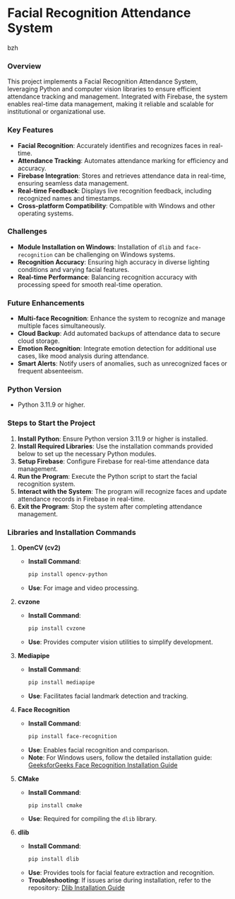 # **Facial Recognition Attendance System**
bzh
### **Overview**
This project implements a Facial Recognition Attendance System, leveraging Python and computer vision libraries to ensure efficient attendance tracking and management. Integrated with Firebase, the system enables real-time data management, making it reliable and scalable for institutional or organizational use.

### **Key Features**
- **Facial Recognition**: Accurately identifies and recognizes faces in real-time.
- **Attendance Tracking**: Automates attendance marking for efficiency and accuracy.
- **Firebase Integration**: Stores and retrieves attendance data in real-time, ensuring seamless data management.
- **Real-time Feedback**: Displays live recognition feedback, including recognized names and timestamps.
- **Cross-platform Compatibility**: Compatible with Windows and other operating systems.

### **Challenges**
- **Module Installation on Windows**: Installation of `dlib` and `face-recognition` can be challenging on Windows systems.
- **Recognition Accuracy**: Ensuring high accuracy in diverse lighting conditions and varying facial features.
- **Real-time Performance**: Balancing recognition accuracy with processing speed for smooth real-time operation.

### **Future Enhancements**
- **Multi-face Recognition**: Enhance the system to recognize and manage multiple faces simultaneously.
- **Cloud Backup**: Add automated backups of attendance data to secure cloud storage.
- **Emotion Recognition**: Integrate emotion detection for additional use cases, like mood analysis during attendance.
- **Smart Alerts**: Notify users of anomalies, such as unrecognized faces or frequent absenteeism.

### **Python Version**
- Python 3.11.9 or higher.

### **Steps to Start the Project**
1. **Install Python**: Ensure Python version 3.11.9 or higher is installed.
2. **Install Required Libraries**: Use the installation commands provided below to set up the necessary Python modules.
3. **Setup Firebase**: Configure Firebase for real-time attendance data management.
4. **Run the Program**: Execute the Python script to start the facial recognition system.
5. **Interact with the System**: The program will recognize faces and update attendance records in Firebase in real-time.
6. **Exit the Program**: Stop the system after completing attendance management.

### **Libraries and Installation Commands**

1. **OpenCV (cv2)**
   - **Install Command**:  
     ```bash
     pip install opencv-python
     ```
   - **Use**: For image and video processing.

2. **cvzone**
   - **Install Command**:  
     ```bash
     pip install cvzone
     ```
   - **Use**: Provides computer vision utilities to simplify development.

3. **Mediapipe**
   - **Install Command**:  
     ```bash
     pip install mediapipe
     ```
   - **Use**: Facilitates facial landmark detection and tracking.

4. **Face Recognition**
   - **Install Command**:  
     ```bash
     pip install face-recognition
     ```
   - **Use**: Enables facial recognition and comparison.
   - **Note**: For Windows users, follow the detailed installation guide:
     [GeeksforGeeks Face Recognition Installation Guide](https://www.geeksforgeeks.org/how-to-install-face-recognition-in-python-on-windows/)

5. **CMake**
   - **Install Command**:  
     ```bash
     pip install cmake
     ```
   - **Use**: Required for compiling the `dlib` library.

6. **dlib**
   - **Install Command**:  
     ```bash
     pip install dlib
     ```
   - **Use**: Provides tools for facial feature extraction and recognition.
   - **Troubleshooting**: If issues arise during installation, refer to the repository:
     [Dlib Installation Guide](https://github.com/Cfuhfsgh/Dlib-library-Installation)
